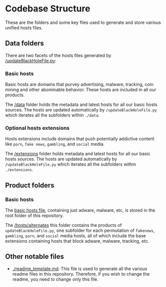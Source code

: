 # Codebase Structure

These are the folders and some key files used to generate and store various unified hosts files.

## Data folders

There are two facets of the hosts files generated by
[/updateBlackHoleFile.py](https://github.com/khulnasoft/blackhole/blob/master/updateBlackHoleFile.py):

### Basic hosts

Basic hosts are domains that purvey advertising, malware, tracking, coin
mining and other abominable behavior. These hosts are included in all our products.

The [/data](https://github.com/khulnasoft/blackhole/tree/master/data) folder holds the
metadata and latest hosts for all our basic hosts sources. The hosts are updated
automatically by `/updateBlackHoleFile.py` which iterates all the subfolders within `./data`.

### Optional hosts extensions

Hosts extensions include domains that push potentially addictive content like `porn`, `fake news`,
`gambling`, and `social` media.

The [/extensions](https://github.com/khulnasoft/blackhole/tree/master/extensions) folder holds
metadata and latest hosts for all our basic hosts sources. The hosts are updated
automatically by `/updateBlackHoleFile.py` which iterates all the subfolders within `./extensions`.

## Product folders

### Basic hosts

The [basic hosts file](https://github.com/khulnasoft/blackhole/blob/master/hosts), containing
just adware, malware, etc, is stored in the root folder of this repository.

The [/hosts/alternates](https://github.com/khulnasoft/blackhole/tree/master/alternates) this folder
contains the products of `updateBlackHoleFile.py`, one subfolder for each permutation of
`fakenews`, `gambling`, `porn`, and `social` media hosts, all of which include the base extensions
containing hosts that block adware, malware, tracking, etc.

## Other notable files

+ [./readme_template.md](https://github.com/khulnasoft/blackhole/blob/master/readme_template.md):
This file is used to generate all the various readme files in this repository.  Therefore,
if you wish to change the readme, you need to change only this file.
